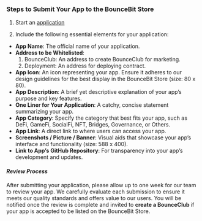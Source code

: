 ### **Steps to Submit Your App to the BounceBit Store**

1. Start an [application](https://github.com/BounceBit-Labs/BounceBit-App-Store/issues/new?assignees=&labels=new+app&projects=&template=application.yml&title=%5BApp%5D%3A+)

2. Include the following essential elements for your application:

- **App Name**: The official name of your application.
- **Address to be Whitelisted**: 
  1. BounceClub: An address to create BounceClub for marketing.
  2. Deployment: An address for deploying contract.
- **App Icon**: An icon representing your app. Ensure it adheres to our design guidelines for the best display in the BounceBit Store (size: 80 x 80).
- **App Description**: A brief yet descriptive explanation of your app’s purpose and key features.
- **One Liner for Your Application**: A catchy, concise statement summarizing your app.
- **App Category**: Specify the category that best fits your app, such as DeFi, GameFi, SocialFi, NFT, Bridges, Governance, or Others.
- **App Link**: A direct link to where users can access your app.
- **Screenshots / Picture / Banner**: Visual aids that showcase your app’s interface and functionality (size: 588 x 400).
- **Link to App’s GitHub Repository**: For transparency into your app’s development and updates.


#### _Review Process_
After submitting your application, please allow up to one week for our team to review your app. We carefully evaluate each submission to ensure it meets our quality standards and offers value to our users. You will be notified once the review is complete and invited to **create a BounceClub** if your app is accepted to be listed on the BounceBit Store.

